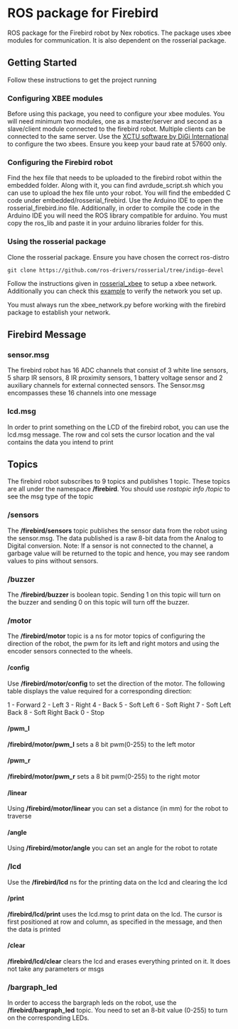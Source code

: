 # ROS package for Firebird
ROS package for the Firebird robot by Nex robotics. The package uses xbee modules for communication. It is also dependent on the rosserial package.

## Getting Started
Follow these instructions to get the project running

### Configuring XBEE modules
Before using this package, you need to configure your xbee modules. You will need minimum two modules, one as a master/server and second as a slave/client module connected to the firebird robot. Multiple clients can be connected to the same server. Use the [XCTU software by DiGi International](https://www.digi.com/products/xbee-rf-solutions/xctu-software/xctu#productsupport-utilities) to configure the two xbees. Ensure you keep your baud rate at 57600 only.

### Configuring the Firebird robot
Find the hex file that needs to be uploaded to the firebird robot within the embedded folder. Along with it, you can find avrdude_script.sh which you can use to upload the hex file unto your robot. You will find the embedded C code under embedded/rosserial_firebird. Use the Arduino IDE to open the rosserial_firebird.ino file. Additionally, in order to compile the code in the Arduino IDE you will need the ROS library compatible for arduino. You must copy the ros_lib and paste it in your arduino libraries folder for this.

### Using the rosserial package
Clone the rosserial package. Ensure you have chosen the correct ros-distro
```
git clone https://github.com/ros-drivers/rosserial/tree/indigo-devel
```

Follow the instructions given in [rosserial_xbee](http://wiki.ros.org/rosserial_xbee) to setup a xbee network. Additionally you can check this [example](http://wiki.ros.org/rosserial_xbee/Tutorials/Example%20Network) to verify the network you set up.

You must always run the xbee_network.py before working with the firebird package to establish your network.

## Firebird Message

### sensor.msg
The firebird robot has 16 ADC channels that consist of 3 white line sensors, 5 sharp IR sensors, 8 IR proximity sensors, 1 battery voltage sensor and 2 auxiliary channels for external connected sensors. The Sensor.msg encompasses these 16 channels into one message

### lcd.msg
In order to print something on the LCD of the firebird robot, you can use the lcd.msg message. The row and col sets the cursor location and the val contains the data you intend to print

## Topics
The firebird robot subscribes to 9 topics and publishes 1 topic. These topics are all under the namespace **/firebird**. You should use *rostopic info /topic* to see the msg type of the topic

### /sensors
The **/firebird/sensors** topic publishes the sensor data from the robot using the sensor.msg. The data published is a raw 8-bit data from the Analog to Digital conversion.
Note: If a sensor is not connected to the channel, a garbage value will be returned to the topic and hence, you may see random values to pins without sensors.

### /buzzer
The **/firebird/buzzer** is boolean topic. Sending 1 on this topic will turn on the buzzer and sending 0 on this topic will turn off the buzzer.

### /motor
The **/firebird/motor** topic is a ns for motor topics of configuring the direction of the robot, the pwm for its left and right motors and using the encoder sensors connected to the wheels.

#### /config
Use **/firebird/motor/config** to set the direction of the motor. The following table displays the value required for a corresponding direction:

1 - Forward
2 - Left
3 - Right
4 - Back
5 - Soft Left
6 - Soft Right
7 - Soft Left Back
8 - Soft Right Back
0 - Stop

#### /pwm_l
**/firebird/motor/pwm_l** sets a 8 bit pwm(0-255) to the left motor

#### /pwm_r
**/firebird/motor/pwm_r** sets a 8 bit pwm(0-255) to the right motor

#### /linear
Using **/firebird/motor/linear** you can set a distance (in mm) for the robot to traverse

#### /angle
Using **/firebird/motor/angle** you can set an angle for the robot to rotate

### /lcd
Use the **/firebird/lcd** ns for the printing data on the lcd and clearing the lcd

#### /print
**/firebird/lcd/print** uses the lcd.msg to print data on the lcd. The cursor is first positioned at row and column, as specified in the message, and then the data is printed

#### /clear
**/firebird/lcd/clear** clears the lcd and erases everything printed on it. It does not take any parameters or msgs

### /bargraph_led
In order to access the bargraph leds on the robot, use the **/firebird/bargraph_led** topic. You need to set an 8-bit value (0-255) to turn on the corresponding LEDs.


